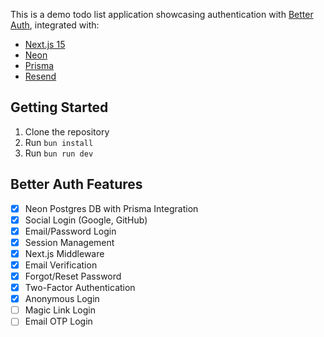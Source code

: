 This is a demo todo list application showcasing authentication with [Better Auth](https://better-auth.com), integrated with:

- [Next.js 15](https://nextjs.org)
- [Neon](https://neon.tech)
- [Prisma](https://prisma.io)
- [Resend](https://resend.com)

## Getting Started

1. Clone the repository
2. Run `bun install`
3. Run `bun run dev`

## Better Auth Features

- [x] Neon Postgres DB with Prisma Integration
- [x] Social Login (Google, GitHub)
- [x] Email/Password Login
- [x] Session Management
- [x] Next.js Middleware
- [x] Email Verification
- [x] Forgot/Reset Password
- [x] Two-Factor Authentication
- [x] Anonymous Login
- [ ] Magic Link Login
- [ ] Email OTP Login